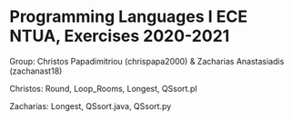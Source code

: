 # Programming Languages I ECE NTUA, Exercises 2020-2021

Group: Christos Papadimitriou (chrispapa2000) & Zacharias Anastasiadis (zachanast18)

Christos: Round, Loop_Rooms, Longest, QSsort.pl

Zacharias: Longest, QSsort.java, QSsort.py
